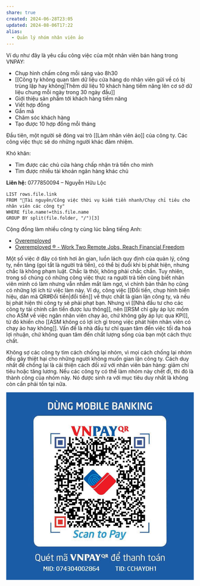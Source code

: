 ```yaml
---
share: true
created: 2024-06-28T23:05
updated: 2024-08-06T17:22
alias:
  - Quản lý nhóm nhân viên ảo
---
```

Ví dụ như đây là yêu cầu công việc của một nhân viên bán hàng trong VNPAY:
- Chụp hình chấm công mỗi sáng vào 8h30
- [[Công ty không quan tâm dữ liệu cửa hàng do nhân viên gửi về có bị trùng lặp hay không|Thêm dữ liệu 10 khách hàng tiềm năng lên cơ sở dữ liệu chung mỗi ngày trong 30 ngày đầu]]
- Giới thiệu sản phẩm tới khách hàng tiềm năng
- Viết hợp đồng
- Gắn mã
- Chăm sóc khách hàng
- Tạo được 10 hợp đồng mỗi tháng

Đầu tiên, một người sẽ đóng vai trò [[Làm nhân viên ảo]] của công ty. Các công việc thực sẽ do những người khác đảm nhiệm.

Khó khăn:
- Tìm được các chủ cửa hàng chấp nhận trả tiền cho mình
- Tìm được nhiều tài khoản ngân hàng khác chủ

**Liên hệ:** 0777850094 – Nguyễn Hữu Lộc

```dataview
LIST rows.file.link
FROM "📜Tài nguyên/Công việc thời vụ kiếm tiền nhanh/Chạy chỉ tiêu cho nhân viên các công ty" 
WHERE file.name!=this.file.name
GROUP BY split(file.folder, "/")[3]
```

Cộng đồng làm nhiều công ty cùng lúc bằng tiếng Anh:
- [Overemployed](https://www.reddit.com/r/overemployed/)
- [Overemployed ® - Work Two Remote Jobs, Reach Financial Freedom](https://overemployed.com/ "Overemployed ® - Work Two Remote Jobs, Reach Financial Freedom")




Một số việc ở đây có tính hơi ăn gian, luồn lách quy định của quản lý, công ty, nền tảng (gọi tắt là người trả tiền), có thể bị đuổi khi bị phát hiện, nhưng chắc là không phạm luật. Chắc là thôi, không phải chắc chắn. Tuy nhiên, trong số chúng có những công việc thực ra người trả tiền cũng biết nhân viên mình có làm nhưng vẫn nhắm mắt làm ngơ, vì chính bản thân họ cũng có những lợi ích từ việc làm này. Ví dụ, công việc [[Đổi tiền, chụp hình biển hiệu, dán mã QR#Đổi tiền|đổi tiền]] về thực chất là gian lận công ty, và nếu bị phát hiện thì công ty sẽ phải phạt bạn. Nhưng vì [[Nhà đầu tư cho các công ty tài chính cần tiền được lưu thông]], nên [[RSM chỉ gây áp lực mồm cho ASM về việc ngăn nhân viên chạy ảo, chứ không gây áp lực qua KPI]], từ đó khiến cho [[ASM không có lợi ích gì trong việc phát hiện nhân viên có chạy ảo hay không]]. Vấn đề là nhà đầu tư chỉ quan tâm đến việc tối đa hoá lợi nhuận, chứ không quan tâm đến chất lượng sống của bạn một cách thực chất.

Không sợ các công ty tìm cách chống lại nhóm, vì mọi cách chống lại nhóm đều gây thiệt hại cho những người không muốn gian lận công ty. Cách duy nhất để chống lại là cải thiện cách đối xử với nhân viên bán hàng: giảm chỉ tiêu hoặc tăng lương. Nếu các công ty có thể làm nhóm này chết đi, thì đó là thành công của nhóm này. Nó được sinh ra với mục tiêu duy nhất là không còn cần phải tồn tại nữa.

![IMG_20240806_162245_916](_res/IMG_20240806_162245_916.jpg)